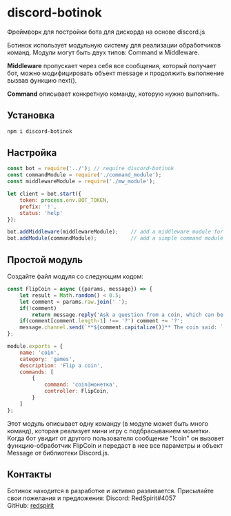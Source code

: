 # discord-botinok
Фреймворк для постройки бота для дискорда на основе discord.js

Ботинок использует модульную систему для реализации обработчиков команд. Модули могут быть двух типов: Command и Middleware.

**Middleware** пропускает через себя все сообщения, который получает бот, можно модифицировать объект message и продолжить выполнение вызвав функцию next().

**Command** описывает конкретную команду, которую нужно выполнить.

## Установка
```sh
npm i discord-botinok
``` 

## Настройка
```js
const bot = require('../'); // require discord-botinok
const commandModule = require('./command_module');
const middlewareModule = require('./mw_module');

let client = bot.start({
    token: process.env.BOT_TOKEN,
    prefix: '!',
    status: 'help'
});

bot.addMiddleware(middlewareModule);    // add a middleware module for the bot
bot.addModule(commandModule);           // add a simple command module for the bot
```

## Простой модуль

Создайте файл модуля со следующим кодом:

```js
const FlipCoin = async ({params, message}) => {
    let result = Math.random() < 0.5;
    let comment = params.raw.join(' ');
    if(!comment)
        return message.reply('Ask a question from a coin, which can be answered YES or NO. Example: `!coin will I catch the bus?`');
    if(comment[comment.length-1] !== '?') comment += '?';
    message.channel.send(`**${comment.capitalize()}** The coin said: ` + (result ? ':x: **NO**' : ':white_check_mark: **YES**'));
};

module.exports = {
    name: 'coin',
    category: 'games',
    description: 'Flip a coin',
    commands: [
        {
            command: 'coin|монетка',
            controller: FlipCoin,
        }
    ]
};
```

Этот модуль описывает одну команду (в модуле может быть много команд), которая реализует мини игру с подбрасыванием мометки.
Когда бот увидит от другого пользователя сообщение "!coin" он вызовет функцию-обработчик FlipCoin и передаст в нее все параметры и объект Message от библиотеки Discord.js.

## Контакты
Ботинок находится в разработке и активно развивается. Присылайте свои пожелания и предложения:
Discord: RedSpirit#4057  
GitHub: [redspirit](https://github.com/redspirit)
